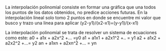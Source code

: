 La interpolación polinomial consiste en formar una gráfica que una todos los puntos de los datos obtenidos, no predice acciones futuras.
En la interpolación lineal solo tomo 2 puntos en donde se encuentre mi valor que busco y trazo una linea para aplicar (y2-y1)/(x2-x1)=(y-y1)/(x-x1)

La interpolación polinomial se trata de resolver un sistema de ecuaciones como este: a0 + a1x + a2x^2 +... =y0
    a1 + a1x1 + a2x1^2 +.. = y1     a2 + a1x2 + a2x2^2 +...= y2    an + a1xn + a2xn^2 +... = yn
